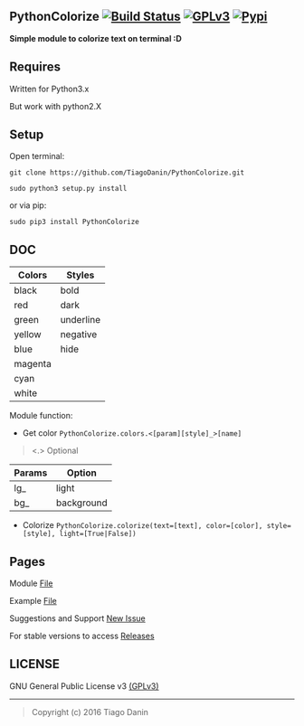 ## PythonColorize [![Build Status](https://travis-ci.org/TiagoDanin/PythonColorize.svg?branch=master)](https://travis-ci.org/TiagoDanin/PythonColorize) [![GPLv3](https://img.shields.io/aur/license/yaourt.svg?maxAge=2592000)](https://github.com/TiagoDanin/PythonColorize/blob/master/LICENSE) [![Pypi](https://img.shields.io/badge/PythonColorize-Pypi-yellow.svg)](https://pypi.python.org/pypi/PythonColorize)
**Simple module to colorize text on terminal :D**

## Requires
Written for Python3.x

But work with python2.X

## Setup
Open terminal:

`git clone https://github.com/TiagoDanin/PythonColorize.git`

`sudo python3 setup.py install`

or via pip:

`sudo pip3 install PythonColorize`

## DOC

Colors  | Styles    |
--------|-----------|
black   | bold      |
red     | dark      |
green   | underline |
yellow  | negative  |
blue    | hide      |
magenta |           |
cyan    |           |
white   |           |

Module function:

- Get color `PythonColorize.colors.<[param][style]_>[name]`

> <.> Optional


 Params | Option     |
--------|------------|
lg_     | light      |
bg_     | background |


- Colorize `PythonColorize.colorize(text=[text], color=[color], style=[style], light=[True|False])`

## Pages
Module [File](https://github.com/TiagoDanin/PythonColorize/blob/master/PythonColorize.py)

Example [File](https://github.com/TiagoDanin/PythonColorize/blob/master/example.py)

Suggestions and Support [New Issue](https://github.com/TiagoDanin/PythonColorize/issues/new)

For stable versions to access [Releases](https://github.com/TiagoDanin/PythonColorize/releases)


## LICENSE
GNU General Public License v3 [(GPLv3)](https://github.com/TiagoDanin/PythonColorize/blob/master/LICENSE)

---
>Copyright (c) 2016 Tiago Danin
